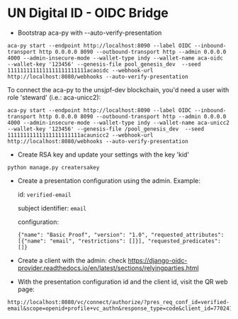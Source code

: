 # UN Digital ID - OIDC Bridge

- Bootstrap aca-py with --auto-verify-presentation

```
aca-py start --endpoint http://localhost:8090 --label OIDC --inbound-transport http 0.0.0.0 8090 --outbound-transport http --admin 0.0.0.0 4000 --admin-insecure-mode --wallet-type indy --wallet-name aca-oidc  --wallet-key '123456' --genesis-file pool_genesis_dev  --seed 1111111111111111111111111acaoidc --webhook-url http://localhost:8080/webhooks --auto-verify-presentation
```

To connect the aca-py to the unsjpf-dev blockchain, you'd need a user with role 'steward' (i.e.: aca-unicc2):

```
aca-py start --endpoint http://localhost:8090 --label OIDC --inbound-transport http 0.0.0.0 8090 --outbound-transport http --admin 0.0.0.0 4000 --admin-insecure-mode --wallet-type indy --wallet-name aca-unicc2  --wallet-key '123456' --genesis-file /pool_genesis_dev  --seed 11111111111111111111111acaunicc2 --webhook-url http://localhost:8080/webhooks --auto-verify-presentation
```

- Create RSA key and update your settings with the key 'kid'

```
python manage.py creatersakey
```

- Create a presentation configuration using the admin. Example:

    id: `verified-email`
    
    subject identifier: `email`
    
    configuration:
    ```
    {"name": "Basic Proof", "version": "1.0", "requested_attributes": [{"name": "email", "restrictions": []}], "requested_predicates": []}
    ```

- Create a client with the admin: check https://django-oidc-provider.readthedocs.io/en/latest/sections/relyingparties.html

- With the presentation configuration id and the client id, visit the QR web page:

```
http://localhost:8080/vc/connect/authorize/?pres_req_conf_id=verified-email&scope=openid+profile+vc_authn&response_type=code&client_id=770241&redirect_uri=http%3A%2F%2Flocalhost%3A8080%2Foidc%2Fauth%2Fcb%2F&state=O8ALJmGFm5ByvYMyWhT7vkzdc3dc5Yds&nonce=vdoOCIrMvSRn2vYcgAV3vszUKb3ACJlD
```
